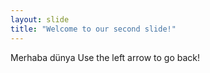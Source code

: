 ```yaml
---
layout: slide
title: "Welcome to our second slide!"
---
```

Merhaba dünya
Use the left arrow to go back!
